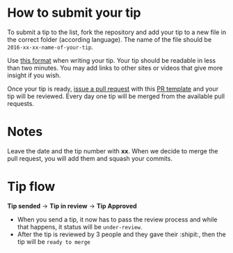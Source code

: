 # How to submit your tip

To submit a tip to the list, fork the repository and add your tip to a new file in the correct folder (according language).  The name of the file should be `2016-xx-xx-name-of-your-tip`.

Use [this format](https://github.com/loverajoel/jstips/blob/gh-pages/POST_TEMPLATE.md) when writing your tip. Your tip should be readable in less than two minutes. You may add links to other sites or videos that give more insight if you wish.

Once your tip is ready, [issue a pull request](https://help.github.com/articles/using-pull-requests/) with this [PR template](https://github.com/loverajoel/jstips/blob/gh-pages/GIT_TEMPLATE.md) and your tip will be reviewed. Every day one tip will be merged from the available pull requests.

# Notes

Leave the date and the tip number with **xx**. When we decide to merge the pull request, you will add them and squash your commits.

# Tip flow

**Tip sended** -> **Tip in review** -> **Tip Approved**

- When you send a tip, it now has to pass the review process and while that happens, it status will be `under-review`.
- After the tip is reviewed by 3 people and they gave their :shipit:, then the tip will be `ready to merge`